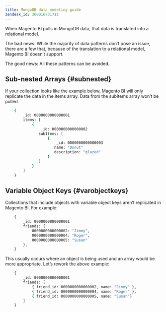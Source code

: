 ```yaml
---
title: MongoDB data modeling guide
zendesk_id: 360016731711
---
```



When Magento BI pulls in MongoDB data, that data is translated into a relational model.

The bad news: While the majority of data patterns don’t pose an issue, there are a few that, because of the translation to a relational model, Magento BI doesn’t support.

The good news: All these patterns can be avoided.

## Sub-nested Arrays {#subnested}

If your collection looks like the example below, Magento BI will only replicate the data in the items array. Data from the subItems array won’t be pulled.

```bash
    {
        _id: 0000000000000001
        items: [
            {
                _id: 0000000000000002
               subItems: [
                   {
                       _id: 0000000000000003
                      name: "Donut"
                      description: "glazed"
                   }
               ]
            }
        ]
    }
```

## Variable Object Keys {#varobjectkeys}

Collections that include objects with variable object keys aren’t replicated in Magento BI. For example:

```bash
    {
        _id: 0000000000000001
        friends: {
            0000000000000002: "Jimmy",
            0000000000000004: "Roger",
            0000000000000005: "Susan"
        },
    }
```

This usually occurs where an object is being used and an array would be more appropriate. Let’s rework the above example:

```bash
    {
        _id: 0000000000000001
        friends: [
            { friend_id: 0000000000000002, name: "Jimmy" },
            { friend_id: 0000000000000004, name: "Roger" },
            { friend_id: 0000000000000005, name: "Susan"}
        ]
    }
```
